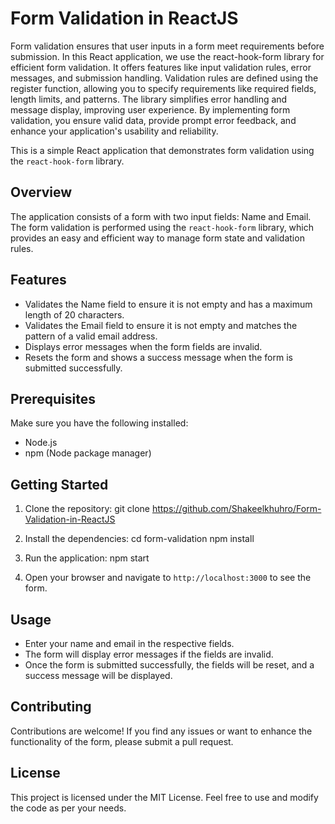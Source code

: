 # Form Validation in ReactJS
Form validation ensures that user inputs in a form meet requirements before submission. In this React application, we use the react-hook-form library for efficient form validation. It offers features like input validation rules, error messages, and submission handling. Validation rules are defined using the register function, allowing you to specify requirements like required fields, length limits, and patterns. The library simplifies error handling and message display, improving user experience. By implementing form validation, you ensure valid data, provide prompt error feedback, and enhance your application's usability and reliability. <br>

This is a simple React application that demonstrates form validation using the `react-hook-form` library.

## Overview

The application consists of a form with two input fields: Name and Email. The form validation is performed using the `react-hook-form` library, which provides an easy and efficient way to manage form state and validation rules.

## Features

- Validates the Name field to ensure it is not empty and has a maximum length of 20 characters.
- Validates the Email field to ensure it is not empty and matches the pattern of a valid email address.
- Displays error messages when the form fields are invalid.
- Resets the form and shows a success message when the form is submitted successfully.

## Prerequisites

Make sure you have the following installed:

- Node.js
- npm (Node package manager)

## Getting Started

1. Clone the repository:
    git clone https://github.com/Shakeelkhuhro/Form-Validation-in-ReactJS
2. Install the dependencies:
    cd form-validation
    npm install
3. Run the application:
    npm start

4. Open your browser and navigate to `http://localhost:3000` to see the form.

## Usage

- Enter your name and email in the respective fields.
- The form will display error messages if the fields are invalid.
- Once the form is submitted successfully, the fields will be reset, and a success message will be displayed.

## Contributing

Contributions are welcome! If you find any issues or want to enhance the functionality of the form, please submit a pull request.

## License

This project is licensed under the MIT License. Feel free to use and modify the code as per your needs.
